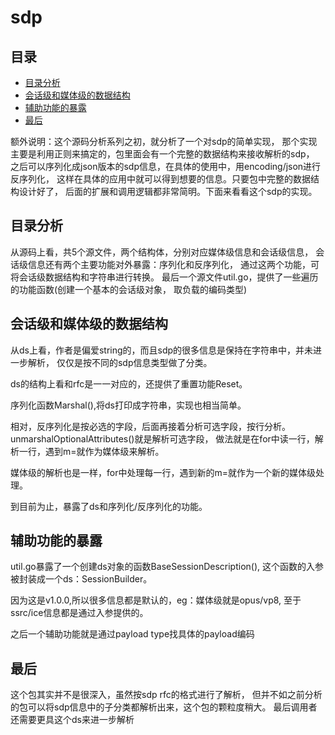 # sdp

## 目录

<!-- vim-markdown-toc GFM -->

- [目录分析](#目录分析)
- [会话级和媒体级的数据结构](#会话级和媒体级的数据结构)
- [辅助功能的暴露](#辅助功能的暴露)
- [最后](#最后)

<!-- vim-markdown-toc -->

额外说明：这个源码分析系列之初，就分析了一个对sdp的简单实现，
那个实现主要是利用正则来搞定的，包里面会有一个完整的数据结构来接收解析的sdp，
之后可以序列化成json版本的sdp信息，在具体的使用中，用encoding/json进行反序列化，
这样在具体的应用中就可以得到想要的信息。只要包中完整的数据结构设计好了，
后面的扩展和调用逻辑都非常简明。下面来看看这个sdp的实现。

## 目录分析

从源码上看，共5个源文件，两个结构体，分别对应媒体级信息和会话级信息，
会话级信息还有两个主要功能对外暴露：序列化和反序列化，
通过这两个功能，可将会话级数据结构和字符串进行转换。
最后一个源文件util.go，提供了一些遍历的功能函数(创建一个基本的会话级对象，
取负载的编码类型)

## 会话级和媒体级的数据结构

从ds上看，作者是偏爱string的，而且sdp的很多信息是保持在字符串中，并未进一步解析，
仅仅是按不同的sdp信息类型做了分类。

ds的结构上看和rfc是一一对应的，还提供了重置功能Reset。

序列化函数Marshal(),将ds打印成字符串，实现也相当简单。

相对，反序列化是按必选的字段，后面再接着分析可选字段，按行分析。
unmarshalOptionalAttributes()就是解析可选字段，
做法就是在for中读一行，解析一行，遇到m=就作为媒体级来解析。

媒体级的解析也是一样，for中处理每一行，遇到新的m=就作为一个新的媒体级处理。

到目前为止，暴露了ds和序列化/反序列化的功能。

## 辅助功能的暴露

util.go暴露了一个创建ds对象的函数BaseSessionDescription(),
这个函数的入参被封装成一个ds：SessionBuilder。

因为这是v1.0.0,所以很多信息都是默认的，eg：媒体级就是opus/vp8,
至于ssrc/ice信息都是通过入参提供的。

之后一个辅助功能就是通过payload type找具体的payload编码

## 最后

这个包其实并不是很深入，虽然按sdp rfc的格式进行了解析，
但并不如之前分析的包可以将sdp信息中的子分类都解析出来，这个包的颗粒度稍大。
最后调用者还需要更具这个ds来进一步解析
